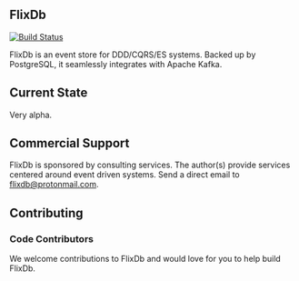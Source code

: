 ## FlixDb
[![Build Status](https://travis-ci.com/flixdb/flixdb.svg?branch=master)](https://travis-ci.com/flixdb/flixdb)

FlixDb is an event store for DDD/CQRS/ES systems. Backed up by PostgreSQL, it seamlessly integrates with Apache Kafka.

## Current State
Very alpha. 

## Commercial Support
FlixDb is sponsored by consulting services. The author(s) provide services centered around 
event driven systems. Send a direct email to flixdb@protonmail.com.
 
## Contributing

### Code Contributors

We welcome contributions to FlixDb and would love for you to help build FlixDb.
